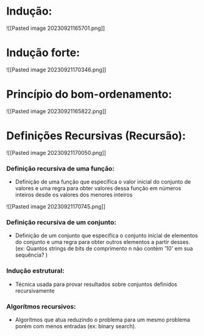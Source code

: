 # Indução:

![[Pasted image 20230921165701.png]]

# Indução forte:
![[Pasted image 20230921170346.png]]

# Princípio do bom-ordenamento:

![[Pasted image 20230921165822.png]]

# Definições Recursivas (Recursão):

![[Pasted image 20230921170050.png]]

### Definição recursiva de uma função:
- Definição de uma função que especifíca o valor inicial do conjunto de valores e uma regra para obter valores dessa função em números inteiros desde os valores dos menores inteiros

![[Pasted image 20230921170745.png]]

### Definição recursiva de um conjunto:
- Definição de um conjunto que especifíca o conjunto inicial de elementos do conjunto e uma regra para obter outros elementos a partir desses. (ex: Quantos strings de bits de comprimento n não contém '10' em sua sequência? )

### Indução estrutural:
- Técnica usada para provar resultados sobre conjuntos definidos recursivamente

### Algorítmos recursivos:
- Algorítmos que atua reduzindo o problema para um mesmo problema porém com menos entradas (ex: binary search).